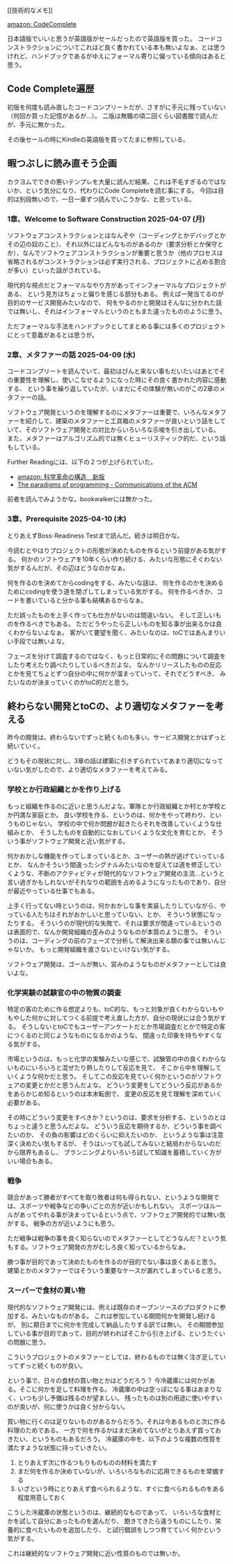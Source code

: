 [[技術的なメモ]]

[amazon: CodeComplete](https://amzn.to/43KqGfS)

日本語版でいいと思うが英語版がセールだったので英語版を買った。
コードコンストラクションについてこれほど良く書かれている本も無いよなぁ、とは思うけれど、ハンドブックであるがゆえにフォーマル寄りに偏っている傾向はあると思う。

## Code Complete遍歴

初版を何度も読み直したコードコンプリートだが、さすがに手元に残っていない（何回か買った記憶があるが…）。
二版は無職の頃二回くらい図書館で読んだが、手元に無かった。

その後セールの時にKindleの英語版を買ってたまに参照している。

## 暇つぶしに読み直そう企画

カクヨムでできの悪いテンプレを大量に読んだ結果、これは不毛すぎるのではないか、という気分になり、代わりにCode Completeを読む事にする。
今回は目的は別段無いので、一日一章ずつ読んでいこうかな、と思っている。

### 1章、Welcome to Software Construction  2025-04-07 (月)

ソフトウェアコンストラクションとはなんぞや（コーディングとかデバッグとかその辺の奴のこと）、それ以外にはどんなものがあるのか（要求分析とか保守とか）、なんでソフトウェアコンストラクションが重要と思うか（他のプロセスは省略されるがコンストラクションは必ず実行される、プロジェクトに占める割合が多い）といった話がされている。

現代的な視点だとフォーマルなやり方があってインフォーマルなプロジェクトがある、
という見方はちょっと偏りを感じる部分もある。
例えば一発当てるのが目的のサービス開発みたいなので、
何をやるのかと開発はそんなに分かれた話では無いし、それはインフォーマルというのともまた違ったもののように思う。

ただフォーマルな手法をハンドブックとしてまとめる事には多くのプロジェクトにとって意義があるとは思うが。

### 2章、メタファーの話 2025-04-09 (水)

コードコンプリートを読んでいて、最初はぴんと来ない事もだいたいはあとでその重要性を理解し、使いこなせるようになった時にその良く書かれた内容に感動する、
という事を繰り返していたが、いまだにその体験が無いのがこの2章のメタファーの話。

ソフトウェア開発というのを理解するのにメタファーは重要で、いろんなメタファーを紹介して、建築のメタファーと工具箱のメタファーが良いという話をしていて、そのソフトウェア開発との対比からいろいろな示唆を引き出している。
また、メタファーはアルゴリズム的では無くヒューリスティック的だ、という話もしている。

Further Readingには、以下の２つが上げられていた。

- [amazon: 科学革命の構造　新版](https://amzn.to/4iTlD1c)
- [The paradigms of programming - Communications of the ACM](https://dl.acm.org/doi/10.1145/359138.359140)

前者を読んでみようかな。bookwalkerには無かった。

### 3章、Prerequisite 2025-04-10 (木)

とりあえずBoss-Readiness Testまで読んだ。続きは明日かな。

今読むとやはりプロジェクトの形態が決めたものを作るという前提がある気がする。
何かのソフトウェアを10年くらい作り続ける、みたいな形態にそぐわない気がするんだが、その辺はどうなのかなぁ。

何を作るのを決めてからcodingをする、みたいな話は、
何を作るのかを決めるためにcodingを使う道を閉ざしてしまっている気がする。
何を作るべきか、コードを書いていると分かる事も結構あるからなぁ。

ただ誤ったものを上手く作っても仕方がないのは間違いない。
そして正しいものを作るべきでもある。
ただどうやったら正しいものを知る事が出来るかは良くわからないよなぁ。
客がいて要望を聞く、みたいなのは、toCではあんまりいい手段では無いよな。

フェーズを分けて調査するのではなく、もっと日常的にその問題について調査をしたり考えたり調べたりしているべきだよな。
なんかリリースしたものの反応とかを見てちょとずつ自分の中に何かが溜まっていって、それでどうすべき、
みたいなのが決まっていくのがtoC的だと思う。

## 終わらない開発とtoCの、より適切なメタファーを考える

昨今の開発は、終わらないでずっと続くものも多い。サービス開発とかはずっと続いていく。

どうもその現状に対し、3章の話は建築に引きずられていてあまり適切になっていない気がしたので、より適切なメタファーを考えてみる。

### 学校とか行政組織とかを作り上げる

もっと組織を作るのに近いと思うんだよな。軍隊とか行政組織とか村とか学校とか円満な家庭とか。
良い学校を作る、というのは、何かをやって終わり、というものじゃない。
学校の中で何か問題が起きたらそれを改善していくような仕組みとか、
そうしたものを自動的になおしていくような文化を育むとか、
そういう事がソフトウェア開発と近い気がする。

何かおかしな機能を作ってしまっているとか、ユーザーの熱が逃げていっているとか、
なんかそういう間違ったシグナルみたいなのを捉えては道を修正していくような、不断のアクティビティが現代的なソフトウェア開発の主流…というと言い過ぎかもしれないがそれなりの範囲を占めるようになったものであり、自分が最近やっている仕事でもある。

上手く行ってない時というのは、何かおかしな事を実装したりしていながら、やっている人たちはそれがおかしいと思っていない、とか、
そういう状態になったりする。
そういうのが現代的な失敗で、それは要求が間違っているというのは表面的で、なんか開発組織の歪みのようなものが本質のように思う。
そういうのは、コーディングの前のフェーズで分析して解決出来る類の事では無いんじゃないか。
もっと開発組織を直さないといけない気がする。

ソフトウェア開発は、ゴールが無い、営みのようなものがメタファーとしては良いよな。

### 化学実験の試験官の中の物質の調査

特定の客のために作る想定よりも、toC的な、もっと対象が良くわからないもやもやした何かに対してつくる前提で考え直した方が、自分の現状には合う気がする。
そうしないとtoCでもユーザーアンケートだとか市場調査だとかで特定の客につくるのと同じようなものになるかのような、
間違った印象を持ちやすくなる気がする。

市場というのは、もっと化学の実験みたいな感じで、試験管の中の良くわからないものにいろいろと混ぜたり熱したりして反応を見て、
そこから中を理解していくような何かだと思う。
そしてこの反応を見ていく何かというのがソフトウェアの変更とかだと思うんだよな。
どういう変更をしてどういう反応があるかをあらかじめ知るというのは本末転倒で、
変更の反応を見て理解を深めていく必要がある。

その時にどういう変更をすべきか？というのは、要求を分析する、というのとはちょっと違うと思うんだよな。
どういう反応を期待するか、どういう事を調べたいのか、
その負の影響はどのくらいに抑えたいのか、
というような事は注意深く決めたい気もするが、
そうはいっても試してみないと結局わからないのだから限界もあるし、
プランニングよりいろいろ試して知識を蓄積していく方がいい場合もある。

### 戦争

競合があって勝者がすべてを取り敗者は何も得られない、というような開発では、スポーツや戦争などの争いごとの方が近いかもしれない。
スポーツはルールがあってやれる事が決まっているという点で、ソフトウェア開発的では無い気がする。
戦争の方が近いようにも思う。

ただ戦争は戦争の事を良く知らないのでメタファーとしてどうなんだ？という気もする。ソフトウェア開発の方がむしろ良く知っているからなぁ。

勝つ事が目的であって決めたものを作るのが目的でない事は良くあると思う。
建築とかのメタファーではそういう重要なケースが漏れてしまっていると思う。

### スーパーで食材の買い物

現代的なソフトウェア開発には、例えば既存のオープンソースのプロダクトに参加する、みたいなものがある。
これは参加している期間何かを開発し続けるが、
別に期日までに何かを完成して納品したりする訳では無い。
その期間参加している事が目的であって、目的が終わればそこから引き上げる、というたぐいの問題に思う。

こういうプロジェクトのメタファーとしては、終わるものでは無く注ぎ足していってずっと続くものが良い。

という事で、日々の食材の買い物とかはどうだろう？
今冷蔵庫には何かがある。そこに何かを足して料理を作る。
冷蔵庫の中は空っぽになる事はあまりなく、いつも少し予備は残るのが望ましい。
残ったものは別の用途に使いやすいのが良いが、何に使うかは良く分からない。

買い物に行くのは足りないものがあるからだろう。それは今あるものと次に作る料理のためである。
一方で何を作るかはまだ決めてないがとりあえず買っておきたい、というものもあるだろう。
冷蔵庫の中を、以下のような複数の性質を満たすような状態に持っていきたい。

1. とりあえず次に作るつもりものものの材料を満たす
2. まだ何を作るか決めていないが、いろいろなものに応用できるものを常備する
3. いざという時にとりあえず食べられるような、すぐに食べられるものをある程度用意しておく

こうした冷蔵庫の状態というのは、継続的なものであって、
いろいろな食材とかを試して自分にあったものを選んだり、
飽きてきたら違うものにしたり、栄養的に食べたいものを追加したり、
と試行錯誤をしつつ育てていく何かという気がする。

これは継続的なソフトウェア開発に近い性質のものでは無いか。